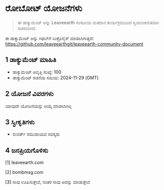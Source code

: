 # ರೋಬೋಟ್ ಯೋಜನೆಗಳು

>ಈ ಡಾಕ್ಯುಮೆಂಟ್ ಅನ್ನು Leaveearth ಸಂಸದೀಯ ಮತದಾನ ಕಾರ್ಯಕ್ರಮದಿಂದ ಸ್ವಯಂಚಾಲಿತವಾಗಿ ರಚಿಸಲಾಗಿದೆ.

ಈ ಡಾಕ್ಯುಮೆಂಟ್ ಅನ್ನು ಗಿಥಬ್‌ಗೆ ಸಿಂಕ್ರೊನೈಸ್ ಮಾಡಲಾಗುತ್ತದೆ: https://github.com/leaveearthgit/leaveearth-community-document

## 1 ಡಾಕ್ಯುಮೆಂಟ್ ಮಾಹಿತಿ

- ಡಾಕ್ಯುಮೆಂಟ್ ಆವೃತ್ತಿ ಸಂಖ್ಯೆ: 100
- ಡಾಕ್ಯುಮೆಂಟ್ ರಚನೆಯ ಸಮಯ: 2024-11-29 (GMT)

## 2 ಯೋಜನೆ ವಿವರಗಳು

ಯಾವುದೇ ಯೋಜನೆಯನ್ನು ಆಯ್ಕೆ ಮಾಡಲಾಗಿಲ್ಲ

## 3 ಸ್ವೀಕೃತಿಗಳು
* ಲೀವರ್ತ್ ಸಮುದಾಯದ ಸದಸ್ಯರು

## 4 ಜನಪ್ರಿಯಗೊಳಿಸು
[1] leaveearth.com

[2] bombmsg.com

[3] ನಾವು ಊಹಿಸುತ್ತೇವೆ, ನಂತರ ನಾವು ಅದನ್ನು ಮಾಡುತ್ತೇವೆ
